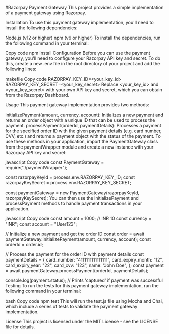 #Razorpay Payment Gateway
This project provides a simple implementation of a payment gateway using Razorpay.

Installation
To use this payment gateway implementation, you'll need to install the following dependencies:

Node.js (v12 or higher)
npm (v6 or higher)
To install the dependencies, run the following command in your terminal:

Copy code
npm install
Configuration
Before you can use the payment gateway, you'll need to configure your Razorpay API key and secret. To do this, create a new .env file in the root directory of your project and add the following lines:

makefile
Copy code
RAZORPAY_KEY_ID=<your_key_id>
RAZORPAY_KEY_SECRET=<your_key_secret>
Replace <your_key_id> and <your_key_secret> with your own API key and secret, which you can obtain from the Razorpay Dashboard.

Usage
This payment gateway implementation provides two methods:

initializePayment(amount, currency, account): Initializes a new payment and returns an order object with a unique ID that can be used to process the payment.
processPayment(orderId, paymentDetails): Processes a payment for the specified order ID with the given payment details (e.g. card number, CVV, etc.) and returns a payment object with the status of the payment.
To use these methods in your application, import the PaymentGateway class from the paymentWrapper module and create a new instance with your Razorpay API key and secret:

javascript
Copy code
const PaymentGateway = require("./paymentWrapper");

const razorpayKeyId = process.env.RAZORPAY_KEY_ID;
const razorpayKeySecret = process.env.RAZORPAY_KEY_SECRET;

const paymentGateway = new PaymentGateway(razorpayKeyId, razorpayKeySecret);
You can then use the initializePayment and processPayment methods to handle payment transactions in your application.

javascript
Copy code
const amount = 1000; // INR 10
const currency = "INR";
const account = "User123";

// Initialize a new payment and get the order ID
const order = await paymentGateway.initializePayment(amount, currency, account);
const orderId = order.id;

// Process the payment for the order ID with payment details
const paymentDetails = {
  card_number: "4111111111111111",
  card_expiry_month: "12",
  card_expiry_year: "22",
  card_cvv: "123",
  name: "John Doe",
};
const payment = await paymentGateway.processPayment(orderId, paymentDetails);

console.log(payment.status); // Prints 'captured' if payment was successful
Testing
To run the tests for this payment gateway implementation, run the following command in your terminal:

bash
Copy code
npm test
This will run the test.js file using Mocha and Chai, which include a series of tests to validate the payment gateway implementation.

License
This project is licensed under the MIT License - see the LICENSE file for details.




